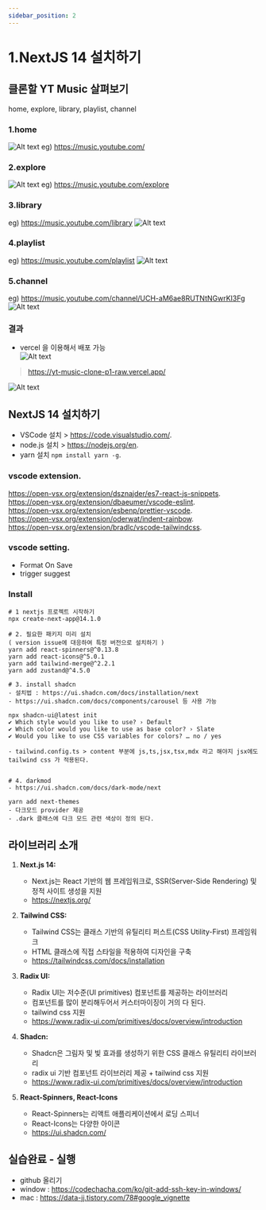 ```yaml
---
sidebar_position: 2
---
```


# 1.NextJS 14 설치하기



## 클론할 YT Music 살펴보기

home, explore, library, playlist, channel

### 1.home 
![Alt text](image.png)
eg) https://music.youtube.com/

### 2.explore
![Alt text](image-1.png)
eg) https://music.youtube.com/explore

### 3.library
eg) https://music.youtube.com/library
![Alt text](image-2.png)

### 4.playlist
eg) https://music.youtube.com/playlist
![Alt text](image-3.png)
 
### 5.channel
eg) https://music.youtube.com/channel/UCH-aM6ae8RUTNtNGwrKI3Fg
![Alt text](image-5.png)


### 결과
- vercel 을 이용해서 배포 가능  
![Alt text](image-6.png)

> https://yt-music-clone-p1-raw.vercel.app/

![Alt text](image-7.png)



## NextJS 14 설치하기

- VSCode 설치 > https://code.visualstudio.com/.  
- node.js 설치 > https://nodejs.org/en.  
- yarn 설치 ``` npm install yarn -g ```.  

### vscode extension.  

https://open-vsx.org/extension/dsznajder/es7-react-js-snippets.  
https://open-vsx.org/extension/dbaeumer/vscode-eslint.  
https://open-vsx.org/extension/esbenp/prettier-vscode.  
https://open-vsx.org/extension/oderwat/indent-rainbow.  
https://open-vsx.org/extension/bradlc/vscode-tailwindcss.  

### vscode setting.  

- Format On Save
- trigger suggest 

### Install

```
# 1 nextjs 프로젝트 시작하기
npx create-next-app@14.1.0

# 2. 필요한 패키지 미리 설치
( version issue에 대응하여 특정 버전으로 설치하기 )   
yarn add react-spinners@^0.13.8
yarn add react-icons@^5.0.1
yarn add tailwind-merge@^2.2.1
yarn add zustand@^4.5.0

# 3. install shadcn
- 설치법 : https://ui.shadcn.com/docs/installation/next
- https://ui.shadcn.com/docs/components/carousel 등 사용 가능 

npx shadcn-ui@latest init
✔ Which style would you like to use? › Default
✔ Which color would you like to use as base color? › Slate
✔ Would you like to use CSS variables for colors? … no / yes

- tailwind.config.ts > content 부분에 js,ts,jsx,tsx,mdx 라고 해야지 jsx에도 tailwind css 가 적용된다.


# 4. darkmod
- https://ui.shadcn.com/docs/dark-mode/next

yarn add next-themes
- 다크모드 provider 제공  
- .dark 클래스에 다크 모드 관련 색상이 정의 된다.

```

## 라이브러리 소개


1. **Next.js 14:**
   - Next.js는 React 기반의 웹 프레임워크로, SSR(Server-Side Rendering) 및 정적 사이트 생성을 지원
   - https://nextjs.org/  

2. **Tailwind CSS:**
   - Tailwind CSS는 클래스 기반의 유틸리티 퍼스트(CSS Utility-First) 프레임워크
   - HTML 클래스에 직접 스타일을 적용하여 디자인을 구축
   - https://tailwindcss.com/docs/installation

3. **Radix UI:**
   - Radix UI는 저수준(UI primitives) 컴포넌트를 제공하는 라이브러리   
   - 컴포넌트를 많이 분리해두어서 커스터마이징이 거의 다 된다.    
   - tailwind css 지원  
   - https://www.radix-ui.com/primitives/docs/overview/introduction

4. **Shadcn:**
   - Shadcn은 그림자 및 빛 효과를 생성하기 위한 CSS 클래스 유틸리티 라이브러리
   - radix ui 기반 컴포넌트 라이브러리 제공 + tailwind css 지원   
   - https://www.radix-ui.com/primitives/docs/overview/introduction

5. **React-Spinners, React-Icons**
   - React-Spinners는 리액트 애플리케이션에서 로딩 스피너
   - React-Icons는 다양한 아이콘
   - https://ui.shadcn.com/

## 실습완료 - 실행

- github 올리기
- window : https://codechacha.com/ko/git-add-ssh-key-in-windows/
- mac : https://data-jj.tistory.com/78#google_vignette


